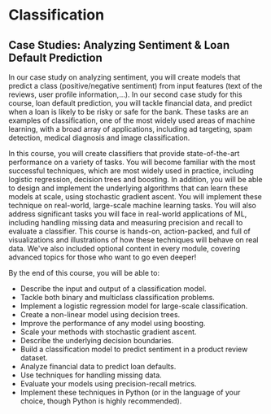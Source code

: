 # Classification

## Case Studies: Analyzing Sentiment & Loan Default Prediction 

In our case study on analyzing sentiment, you will create models that predict a class (positive/negative sentiment) from input features (text of the reviews, user profile information,...). In our second case study for this course, loan default prediction, you will tackle financial data, and predict when a loan is likely to be risky or safe for the bank. These tasks are an examples of classification, one of the most widely used areas of machine learning, with a broad array of applications, including ad targeting, spam detection, medical diagnosis and image classification. 

In this course, you will create classifiers that provide state-of-the-art performance on a variety of tasks. You will become familiar with the most successful techniques, which are most widely used in practice, including logistic regression, decision trees and boosting. In addition, you will be able to design and implement the underlying algorithms that can learn these models at scale, using stochastic gradient ascent. You will implement these technique on real-world, large-scale machine learning tasks. You will also address significant tasks you will face in real-world applications of ML, including handling missing data and measuring precision and recall to evaluate a classifier. This course is hands-on, action-packed, and full of visualizations and illustrations of how these techniques will behave on real data. We've also included optional content in every module, covering advanced topics for those who want to go even deeper! 

By the end of this course, you will be able to: 
- Describe the input and output of a classification model. 
- Tackle both binary and multiclass classification problems. 
- Implement a logistic regression model for large-scale classification. 
- Create a non-linear model using decision trees. 
- Improve the performance of any model using boosting. 
- Scale your methods with stochastic gradient ascent. 
- Describe the underlying decision boundaries. 
- Build a classification model to predict sentiment in a product review dataset. 
- Analyze financial data to predict loan defaults. 
- Use techniques for handling missing data. 
- Evaluate your models using precision-recall metrics. 
- Implement these techniques in Python (or in the language of your choice, though Python is highly recommended).


